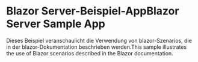 # <a name="blazor-server-sample-app"></a><span data-ttu-id="af59f-101">Blazor Server-Beispiel-App</span><span class="sxs-lookup"><span data-stu-id="af59f-101">Blazor Server Sample App</span></span>

<span data-ttu-id="af59f-102">Dieses Beispiel veranschaulicht die Verwendung von blazor-Szenarios, die in der blazor-Dokumentation beschrieben werden.</span><span class="sxs-lookup"><span data-stu-id="af59f-102">This sample illustrates the use of Blazor scenarios described in the Blazor documentation.</span></span>
